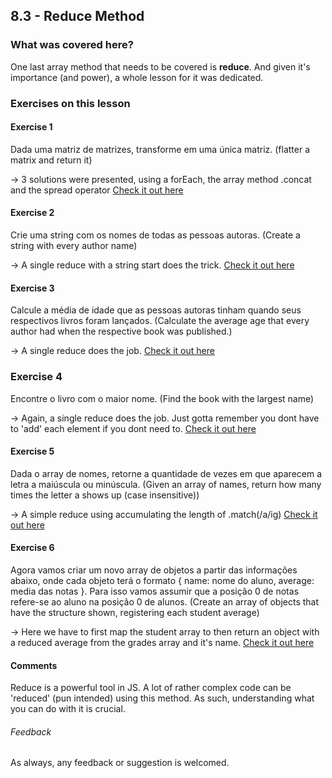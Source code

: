 ## 8.3 - Reduce Method

### What was covered here?

One last array method that needs to be covered is **reduce**. And given it's importance (and power), a whole lesson for it was dedicated.

### Exercises on this lesson

#### Exercise 1

Dada uma matriz de matrizes, transforme em uma única matriz.
(flatter a matrix and return it)

-> 3 solutions were presented, using a forEach, the array method .concat and the spread operator [Check it out here](./exercises/exercise1.js)

#### Exercise 2

Crie uma string com os nomes de todas as pessoas autoras.
(Create a string with every author name)

-> A single reduce with a string start does the trick. [Check it out here](./exercises/exercise2.js)

#### Exercise 3

Calcule a média de idade que as pessoas autoras tinham quando seus respectivos livros foram lançados.
(Calculate the average age that every author had when the respective book was published.)

-> A single reduce does the job. [Check it out here](./exercises/exercise3.js)

### Exercise 4

Encontre o livro com o maior nome.
(Find the book with the largest name)

-> Again, a single reduce does the job. Just gotta remember you dont have to 'add' each element if you dont need to. [Check it out here](./exercises/exercise4.js)

#### Exercise 5

Dada o array de nomes, retorne a quantidade de vezes em que aparecem a letra a maiúscula ou minúscula.
(Given an array of names, return how many times the letter a shows up (case insensitive))

-> A simple reduce using accumulating the length of .match(/a/ig) [Check it out here](./exercises/exercise5.js)

#### Exercise 6

Agora vamos criar um novo array de objetos a partir das informações abaixo, onde cada objeto terá o formato { name: nome do aluno, average: media das notas }. Para isso vamos assumir que a posição 0 de notas refere-se ao aluno na posição 0 de alunos.
(Create an array of objects that have the structure shown, registering each student average)

-> Here we have to first map the student array to then return an object with a reduced average from the grades array and it's name. [Check it out here](./exercises/exercise6.js)

#### Comments

Reduce is a powerful tool in JS. A lot of rather complex code can be 'reduced' (pun intended) using this method. As such, understanding what you can do with it is crucial.

###### Feedback

As always, any feedback or suggestion is welcomed.
